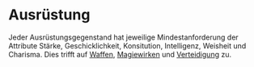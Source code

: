 # Ausrüstung

<p>
Jeder Ausrüstungsgegenstand hat jeweilige Mindestanforderung der Attribute Stärke, Geschicklichkeit, Konsitution,
Intelligenz, Weisheit und Charisma. Dies trifft auf <a href="Weapons.md">Waffen</a>,
<a href="Spellcasting.md">Magiewirken</a> und <a href="Defense.md">Verteidigung</a> zu.
</p>
